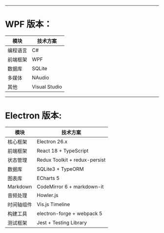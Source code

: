___
# WPF 版本：

| 模块   | 技术方案          |
| ---- | ------------- |
| 编程语言 | C#            |
| 前端框架 | WPF           |
| 数据库  | SQLite        |
| 多媒体  | NAudio        |
| 其他   | Visual Studio |

___
# Electron 版本:

| 模块       | 技术方案                          |
| -------- | ----------------------------- |
| 核心框架     | Electron 26.x                 |
| 前端框架     | React 18 + TypeScript         |
| 状态管理     | Redux Toolkit + redux-persist |
| 数据库      | SQLite3 + TypeORM             |
| 图表库      | ECharts 5                     |
| Markdown | CodeMirror 6 + markdown-it    |
| 音频处理     | Howler.js                     |
| 时间轴组件    | Vis.js Timeline               |
| 构建工具     | electron-forge + webpack 5    |
| 测试框架     | Jest + Testing Library        |
